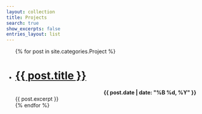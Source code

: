 ```yaml
---
layout: collection
title: Projects
search: true
show_excerpts: false
entries_layout: list
---
```


<ul>
  {% for post in site.categories.Project %}
    <li>
      <h1 id="page-title" class="page-title p-name">
        <a href="{{ post.url }}">{{ post.title }}</a>
      </h1>
      <span class="entry-date" style="font-weight:bold;float:right"><time datetime="{{ post.date | date_to_xmlschema }}">{{ post.date | date: "%B %d, %Y" }}</time></span>
      <br>
      {{ post.excerpt }}
    </li>
  {% endfor %}
</ul>
